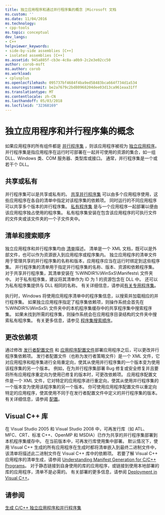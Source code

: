 ```yaml
---
title: 独立应用程序和通过并行程序集的概念 |Microsoft 文档
ms.custom: ''
ms.date: 11/04/2016
ms.technology:
- cpp-tools
ms.topic: conceptual
dev_langs:
- C++
helpviewer_keywords:
- side-by-side assemblies [C++]
- isolated assemblies [C++]
ms.assetid: 945a885f-cb3e-4c8a-a0b9-2c2e3e02cc50
author: corob-msft
ms.author: corob
ms.workload:
- cplusplus
ms.openlocfilehash: 095737bf4684f4ba9ed58483bca664f734d1a534
ms.sourcegitcommit: be2a7679c2bd80968204dee03d13ca961eaa31ff
ms.translationtype: MT
ms.contentlocale: zh-CN
ms.lasthandoff: 05/03/2018
ms.locfileid: "32368169"
---
```

# <a name="concepts-of-isolated-applications-and-side-by-side-assemblies"></a>独立应用程序和并行程序集的概念
如果应用程序的所有组件都是 [并行程序集](http://msdn.microsoft.com/library/aa375190) ，则该应用程序被视为 [独立应用程序](http://msdn.microsoft.com/library/ff951640)。 并行程序集是指应用程序在运行时可部署在一起并可使用的资源的集合，如一组 DLL、Windows 类、COM 服务器、类型库或接口。 通常，并行程序集是一个或若干个 DLL。  
  
## <a name="shared-or-private"></a>共享或私有  
 并行程序集可以是共享或私有的。 [共享并行程序集](https://msdn.microsoft.com/en-us/library/aa375996.aspx) 可以由多个应用程序使用，这些应用程序在各自的清单中指定对该程序集的依赖项。 同时运行的不同应用程序可以共享多个版本的并行程序集。 [私有程序集](http://msdn.microsoft.com/library/ff951638) 是与一个应用程序一起部署以便由该应用程序独占使用的程序集。 私有程序集安装在包含该应用程序的可执行文件的文件夹或该文件夹的一个子文件夹中。  
  
## <a name="manifests-and-search-order"></a>清单和搜索顺序  
 独立应用程序和并行程序集均由 [清单](http://msdn.microsoft.com/library/aa375365)描述。 清单是一个 XML 文档，既可以是外部文件，也可以作为资源嵌入到应用程序或程序集内。 独立应用程序的清单文件用于管理共享的并行程序集的名称和版本，应用程序应当在运行时绑定到这些程序集。 并行程序集的清单用于指定并行程序集的名称、版本、资源和依赖程序集。 对于共享并行程序集，其清单安装在 %WINDIR%\WinSxS\Manifests\ 文件夹中。 对于私有程序集，建议将其清单作为 ID 为 1 的资源包含在 DLL 中。 还可以为私有程序集提供与 DLL 相同的名称。 有关详细信息，请参阅[有关专用程序集](http://msdn.microsoft.com/library/ff951638)。  
  
 执行时，Windows 将使用应用程序清单中的程序集信息，以搜索并加载相应的并行程序集。 如果独立应用程序指定了程序集依赖项，则操作系统会首先在 %WINDIR%\WinSxS\ 文件夹中的本机程序集缓存中的共享程序集中搜索程序集。 如果未找到所需的程序集，则操作系统会在应用程序目录结构的文件夹中搜索私有程序集。 有关更多信息，请参见 [程序集搜索顺序](http://msdn.microsoft.com/library/aa374224)。  
  
## <a name="changing-dependencies"></a>更改依赖项  
 通过修改 [发行者配置文件](http://msdn.microsoft.com/library/aa375682) 和 [应用程序配置文件](http://msdn.microsoft.com/library/aa374182)部署应用程序之后，可以更改并行程序集依赖项。 发行者配置文件（也称为发行者策略文件）是一个 XML 文件，它对应用程序和程序集进行全局重定向，使其从使用并行程序集的一个版本变为使用该程序集的另一个版本。 例如，在为并行程序集部署 Bug 修复或安全修复并且要将所有应用程序重定向为使用已修复的版本时，可更改依赖项。 应用程序配置文件是一个 XML 文件，它对特定的应用程序进行重定向，使其从使用并行程序集的一个版本变为使用该程序集的另一个版本。 你可使用应用程序配置文件以重定向特定的应用程序，使其使用不同于在发行者配置文件中定义的并行程序集的版本。 有关详细信息，请参阅 [配置](http://msdn.microsoft.com/library/aa375123)。  
  
## <a name="visual-c-libraries"></a>Visual C++ 库  
 在 Visual Studio 2005 和 Visual Studio 2008 中，可再发行库（如 ATL、MFC、CRT、标准 C++、OpenMP 和 MSDIA）已作为共享的并行程序集部署到本机程序集缓存中。 在当前版本中，可再发行库使用集中部署。 默认情况下，使用 Visual C++ 生成的所有应用程序在生成时都将清单嵌入到最终二进制文件中，该清单将描述此二进制文件在 Visual C++ 库中的依赖项。 若要了解 Visual C++ 应用程序的清单生成，请参阅 [Understanding Manifest Generation for C/C++ Programs](../build/understanding-manifest-generation-for-c-cpp-programs.md)。 对于静态链接到自身使用的库的应用程序，或链接到使用本地部署的库的应用程序，清单不是必需的。 有关部署的更多信息，请参阅 [Deployment in Visual C++](../ide/deployment-in-visual-cpp.md)。  
  
## <a name="see-also"></a>请参阅  
 [生成 C/C++ 独立应用程序和并行程序集](../build/building-c-cpp-isolated-applications-and-side-by-side-assemblies.md)